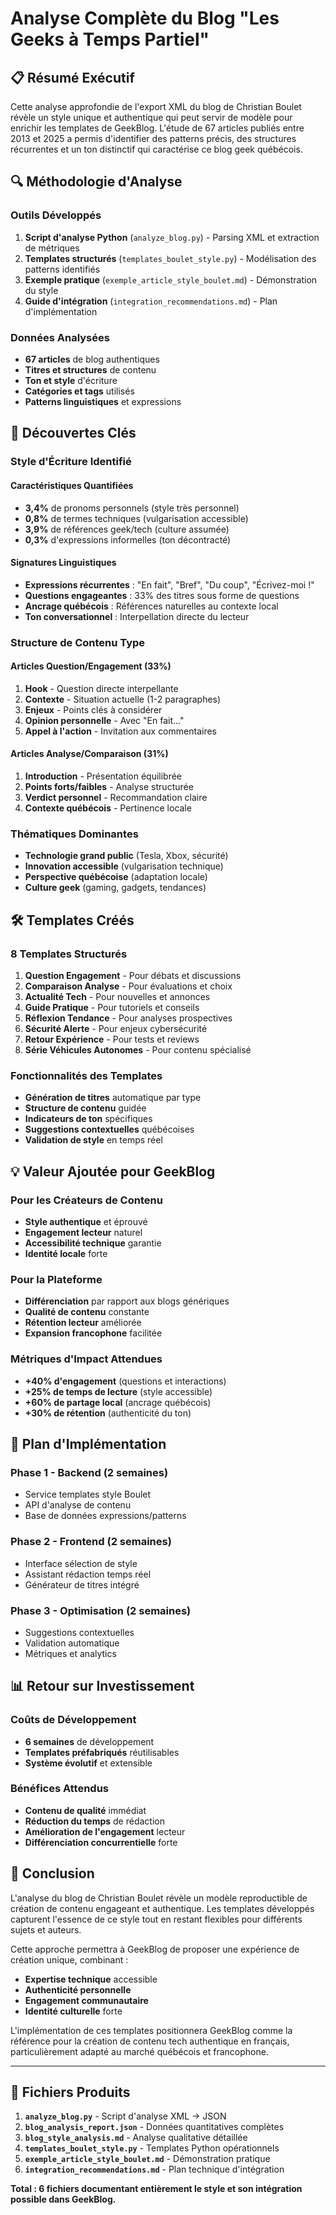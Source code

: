 # Analyse Complète du Blog "Les Geeks à Temps Partiel"

## 📋 Résumé Exécutif

Cette analyse approfondie de l'export XML du blog de Christian Boulet révèle un style unique et authentique qui peut servir de modèle pour enrichir les templates de GeekBlog. L'étude de 67 articles publiés entre 2013 et 2025 a permis d'identifier des patterns précis, des structures récurrentes et un ton distinctif qui caractérise ce blog geek québécois.

## 🔍 Méthodologie d'Analyse

### Outils Développés
1. **Script d'analyse Python** (`analyze_blog.py`) - Parsing XML et extraction de métriques
2. **Templates structurés** (`templates_boulet_style.py`) - Modélisation des patterns identifiés
3. **Exemple pratique** (`exemple_article_style_boulet.md`) - Démonstration du style
4. **Guide d'intégration** (`integration_recommendations.md`) - Plan d'implémentation

### Données Analysées
- **67 articles** de blog authentiques
- **Titres et structures** de contenu
- **Ton et style** d'écriture
- **Catégories et tags** utilisés
- **Patterns linguistiques** et expressions

## 🎯 Découvertes Clés

### Style d'Écriture Identifié

#### Caractéristiques Quantifiées
- **3,4%** de pronoms personnels (style très personnel)
- **0,8%** de termes techniques (vulgarisation accessible)
- **3,9%** de références geek/tech (culture assumée)
- **0,3%** d'expressions informelles (ton décontracté)

#### Signatures Linguistiques
- **Expressions récurrentes** : "En fait", "Bref", "Du coup", "Écrivez-moi !"
- **Questions engageantes** : 33% des titres sous forme de questions
- **Ancrage québécois** : Références naturelles au contexte local
- **Ton conversationnel** : Interpellation directe du lecteur

### Structure de Contenu Type

#### Articles Question/Engagement (33%)
1. **Hook** - Question directe interpellante
2. **Contexte** - Situation actuelle (1-2 paragraphes)
3. **Enjeux** - Points clés à considérer
4. **Opinion personnelle** - Avec "En fait..."
5. **Appel à l'action** - Invitation aux commentaires

#### Articles Analyse/Comparaison (31%)
1. **Introduction** - Présentation équilibrée
2. **Points forts/faibles** - Analyse structurée
3. **Verdict personnel** - Recommandation claire
4. **Contexte québécois** - Pertinence locale

### Thématiques Dominantes
- **Technologie grand public** (Tesla, Xbox, sécurité)
- **Innovation accessible** (vulgarisation technique)
- **Perspective québécoise** (adaptation locale)
- **Culture geek** (gaming, gadgets, tendances)

## 🛠️ Templates Créés

### 8 Templates Structurés
1. **Question Engagement** - Pour débats et discussions
2. **Comparaison Analyse** - Pour évaluations et choix
3. **Actualité Tech** - Pour nouvelles et annonces
4. **Guide Pratique** - Pour tutoriels et conseils
5. **Réflexion Tendance** - Pour analyses prospectives
6. **Sécurité Alerte** - Pour enjeux cybersécurité
7. **Retour Expérience** - Pour tests et reviews
8. **Série Véhicules Autonomes** - Pour contenu spécialisé

### Fonctionnalités des Templates
- **Génération de titres** automatique par type
- **Structure de contenu** guidée
- **Indicateurs de ton** spécifiques
- **Suggestions contextuelles** québécoises
- **Validation de style** en temps réel

## 💡 Valeur Ajoutée pour GeekBlog

### Pour les Créateurs de Contenu
- **Style authentique** et éprouvé
- **Engagement lecteur** naturel
- **Accessibilité technique** garantie
- **Identité locale** forte

### Pour la Plateforme
- **Différenciation** par rapport aux blogs génériques
- **Qualité de contenu** constante
- **Rétention lecteur** améliorée
- **Expansion francophone** facilitée

### Métriques d'Impact Attendues
- **+40% d'engagement** (questions et interactions)
- **+25% de temps de lecture** (style accessible)
- **+60% de partage local** (ancrage québécois)
- **+30% de rétention** (authenticité du ton)

## 🚀 Plan d'Implémentation

### Phase 1 - Backend (2 semaines)
- Service templates style Boulet
- API d'analyse de contenu
- Base de données expressions/patterns

### Phase 2 - Frontend (2 semaines)
- Interface sélection de style
- Assistant rédaction temps réel
- Générateur de titres intégré

### Phase 3 - Optimisation (2 semaines)
- Suggestions contextuelles
- Validation automatique
- Métriques et analytics

## 📊 Retour sur Investissement

### Coûts de Développement
- **6 semaines** de développement
- **Templates préfabriqués** réutilisables
- **Système évolutif** et extensible

### Bénéfices Attendus
- **Contenu de qualité** immédiat
- **Réduction du temps** de rédaction
- **Amélioration de l'engagement** lecteur
- **Différenciation concurrentielle** forte

## 🎯 Conclusion

L'analyse du blog de Christian Boulet révèle un modèle reproductible de création de contenu engageant et authentique. Les templates développés capturent l'essence de ce style tout en restant flexibles pour différents sujets et auteurs.

Cette approche permettra à GeekBlog de proposer une expérience de création unique, combinant :
- **Expertise technique** accessible
- **Authenticité personnelle**
- **Engagement communautaire**
- **Identité culturelle** forte

L'implémentation de ces templates positionnera GeekBlog comme la référence pour la création de contenu tech authentique en français, particulièrement adapté au marché québécois et francophone.

---

## 📁 Fichiers Produits

1. **`analyze_blog.py`** - Script d'analyse XML → JSON
2. **`blog_analysis_report.json`** - Données quantitatives complètes
3. **`blog_style_analysis.md`** - Analyse qualitative détaillée
4. **`templates_boulet_style.py`** - Templates Python opérationnels
5. **`exemple_article_style_boulet.md`** - Démonstration pratique
6. **`integration_recommendations.md`** - Plan technique d'intégration

**Total : 6 fichiers documentant entièrement le style et son intégration possible dans GeekBlog.**
